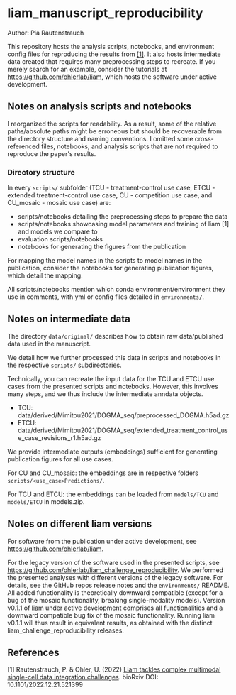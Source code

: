 # liam_manuscript_reproducibility
Author: Pia Rautenstrauch

This repository hosts the analysis scripts, notebooks, and environment config files for reproducing the results from [[1]](#1). It also hosts intermediate data created that requires many preprocessing steps to recreate. If you merely search for an example, consider the tutorials at https://github.com/ohlerlab/liam, which hosts the software under active development.

## Notes on analysis scripts and notebooks
I reorganized the scripts for readability. As a result, some of the relative paths/absolute paths might be erroneous but should be recoverable from the directory structure and naming conventions. I omitted some cross-referenced files, notebooks, and analysis scripts that are not required to reproduce the paper's results.

### Directory structure
In every ```scripts/``` subfolder (TCU - treatment-control use case, ETCU - extended treatment-control use case, CU - competition use case, and CU_mosaic - mosaic use case) are:
- scripts/notebooks detailing the preprocessing steps to prepare the data
- scripts/notebooks showcasing model parameters and training of liam [1] and models we compare to
- evaluation scripts/notebooks 
- notebooks for generating the figures from the publication

For mapping the model names in the scripts to model names in the publication, consider the notebooks for generating publication figures, which detail the mapping. 

All scripts/notebooks mention which conda environment/environment they use in comments, with yml or config files detailed in ```environments/```.

## Notes on intermediate data
The directory ```data/original/``` describes how to obtain raw data/published data used in the manuscript.

We detail how we further processed this data in scripts and notebooks in the respective ```scripts/``` subdirectories.

Technically, you can recreate the input data for the TCU and ETCU use cases from the presented scripts and notebooks. However, this involves many steps, and we thus include the intermediate anndata objects.
- TCU: data/derived/Mimitou2021/DOGMA_seq/preprocessed_DOGMA.h5ad.gz
- ETCU: data/derived/Mimitou2021/DOGMA_seq/extended_treatment_control_use_case_revisions_r1.h5ad.gz

We provide intermediate outputs (embeddings) sufficient for generating publication figures for all use cases.

For CU and CU_mosaic: the embeddings are in respective folders ```scripts/<use_case>Predictions/```.

For TCU and ETCU: the embeddings can be loaded from ```models/TCU``` and ```models/ETCU``` in models.zip.

## Notes on different liam versions
For software from the publication under active development, see https://github.com/ohlerlab/liam.

For the legacy version of the software used in the presented scripts, see https://github.com/ohlerlab/liam_challenge_reproducibility. We performed the presented analyses with different versions of the legacy software. For details, see the GitHub repos release notes and the ```environments/``` README. All added functionality is theoretically downward compatible (except for a bug of the mosaic functionality, breaking single-modality models). Version v0.1.1 of [liam](https://github.com/ohlerlab/liam) under active development comprises all functionalities and a downward compatible bug fix of the mosaic functionality. Running liam v0.1.1 will thus result in equivalent results, as obtained with the distinct liam_challenge_reproducibility releases.

## References
<a id="1">[1]</a>
Rautenstrauch, P. & Ohler, U. (2022) [Liam tackles complex multimodal single-cell data integration challenges](https://www.biorxiv.org/content/10.1101/2022.12.21.521399v1). bioRxiv DOI: 10.1101/2022.12.21.521399
